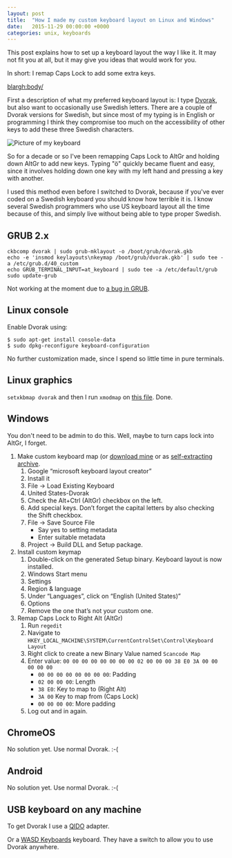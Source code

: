```yaml
---
layout: post
title:  "How I made my custom keyboard layout on Linux and Windows"
date:   2015-11-29 00:00:00 +0000
categories: unix, keyboards
---
```

This post explains how to set up a keyboard layout the way I like it.
It may not fit you at all, but it may give you ideas that would work
for you.

In short: I remap Caps Lock to add some extra keys.

<blargh:body/>

First a description of what my preferred keyboard layout is: I type
[Dvorak][dvorak], but also want to occasionally use Swedish
letters. There are a couple of Dvorak versions for Swedish, but since
most of my typing is in English or programming I think they compromise
too much on the accessibility of other keys to add these three Swedish
characters.

[dvorak]: https://en.wikipedia.org/wiki/Dvorak_Simplified_Keyboard
![Picture of my keyboard](https://blog.habets.se/static/2015-03-keyboard.jpg)

So for a decade or so I've been remapping Caps Lock to AltGr and
holding down AltGr to add new keys. Typing "ö" quickly became fluent
and easy, since it involves holding down one key with my left hand and
pressing a key with another.

I used this method even before I switched to Dvorak, because if you've
ever coded on a Swedish keyboard you should know how terrible it is. I
know several Swedish programmers who use US keyboard layout all the
time because of this, and simply live without being able to type
proper Swedish.

## GRUB 2.x

```shell
ckbcomp dvorak | sudo grub-mklayout -o /boot/grub/dvorak.gkb
echo -e 'insmod keylayouts\nkeymap /boot/grub/dvorak.gkb' | sudo tee -a /etc/grub.d/40_custom
echo GRUB_TERMINAL_INPUT=at_keyboard | sudo tee -a /etc/default/grub
sudo update-grub
```

Not working at the moment due to [a bug in
GRUB](https://bugs.debian.org/cgi-bin/bugreport.cgi?bug=741464).

## Linux console

Enable Dvorak using:

```shell
$ sudo apt-get install console-data
$ sudo dpkg-reconfigure keyboard-configuration
```

No further customization made, since I spend so little time in pure
terminals.

## Linux graphics

`setxkbmap dvorak` and then I run `xmodmap` on [this
file](https://github.com/ThomasHabets/dotfiles/blob/master/.xmodmap-dvorak). Done.

## Windows

You don't need to be admin to do this. Well, maybe to turn caps lock
into AltGr, I forget.

[winrak]: https://blog.habets.se/static/hdvorak.rar
[winrak2]: https://blog.habets.se/static/hdvorak.exe

1. Make custom keyboard map (or [download mine][winrak] or as
   [self-extracting archive][winrak2].
    1. Google “microsoft keyboard layout creator”
    2. Install it
    3. File -> Load Existing Keyboard
    4. United States-Dvorak
    5. Check the Alt+Ctrl (AltGr) checkbox on the left.
    6. Add special keys. Don’t forget the capital letters by also checking the Shift checkbox.
    7. File -> Save Source File
        * Say yes to setting metadata
        * Enter suitable metadata
    8. Project -> Build DLL and Setup package.
2. Install custom keymap
    1. Double-click on the generated Setup binary. Keyboard layout is now installed.
    2. Windows Start menu
    3. Settings
    4. Region & language
    5. Under “Languages”, click on “English (United States)”
    6. Options
    7. Remove the one that’s not your custom one.
3. Remap Caps Lock to Right Alt (AltGr)
    1. Run `regedit`
    2. Navigate to `HKEY_LOCAL_MACHINE\SYSTEM\CurrentControlSet\Control\Keyboard Layout`
    3. Right click to create a new Binary Value named `Scancode Map`
    4. Enter value: `00 00 00 00 00 00 00 00 02 00 00 00 38 E0 3A 00 00 00 00 00`
       * `00 00 00 00 00 00 00 00`: Padding
       * `02 00 00 00`: Length
       * `38 E0`: Key to map to (Right Alt)
       * `3A 00` Key to map from (Caps Lock)
       * `00 00 00 00`: More padding
    5. Log out and in again.

## ChromeOS

No solution yet. Use normal Dvorak. :-(

## Android

No solution yet. Use normal Dvorak. :-(

## USB keyboard on any machine

To get Dvorak I use a [QIDO](http://www.keyghost.com/qido/) adapter.

Or a [WASD Keyboards](https://www.wasdkeyboards.com/) keyboard. They
have a switch to allow you to use Dvorak anywhere.
